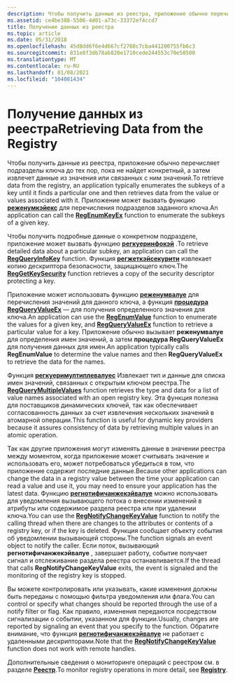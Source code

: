 ```yaml
---
description: Чтобы получить данные из реестра, приложение обычно перечисляет подразделы ключа до тех пор, пока не найдет конкретный, а затем извлечет данные из значения или связанных с ним значений.
ms.assetid: ce4be388-5506-4d01-a73c-33372ef4ccd7
title: Получение данных из реестра
ms.topic: article
ms.date: 05/31/2018
ms.openlocfilehash: 45d8dd6f6e4d667cf2760c7cba441200755fb6c3
ms.sourcegitcommit: 831e8f3db78ab820e1710cede244553c70e50500
ms.translationtype: MT
ms.contentlocale: ru-RU
ms.lasthandoff: 01/08/2021
ms.locfileid: "104081434"
---
```

# <a name="retrieving-data-from-the-registry"></a><span data-ttu-id="ca3fd-103">Получение данных из реестра</span><span class="sxs-lookup"><span data-stu-id="ca3fd-103">Retrieving Data from the Registry</span></span>

<span data-ttu-id="ca3fd-104">Чтобы получить данные из реестра, приложение обычно перечисляет подразделы ключа до тех пор, пока не найдет конкретный, а затем извлечет данные из значения или связанных с ним значений.</span><span class="sxs-lookup"><span data-stu-id="ca3fd-104">To retrieve data from the registry, an application typically enumerates the subkeys of a key until it finds a particular one and then retrieves data from the value or values associated with it.</span></span> <span data-ttu-id="ca3fd-105">Приложение может вызвать функцию [**реженумкэйекс**](/windows/desktop/api/Winreg/nf-winreg-regenumkeyexa) для перечисления подразделов заданного ключа.</span><span class="sxs-lookup"><span data-stu-id="ca3fd-105">An application can call the [**RegEnumKeyEx**](/windows/desktop/api/Winreg/nf-winreg-regenumkeyexa) function to enumerate the subkeys of a given key.</span></span>

<span data-ttu-id="ca3fd-106">Чтобы получить подробные данные о конкретном подразделе, приложение может вызвать функцию [**регкуеринфокэй**](/windows/desktop/api/Winreg/nf-winreg-regqueryinfokeya) .</span><span class="sxs-lookup"><span data-stu-id="ca3fd-106">To retrieve detailed data about a particular subkey, an application can call the [**RegQueryInfoKey**](/windows/desktop/api/Winreg/nf-winreg-regqueryinfokeya) function.</span></span> <span data-ttu-id="ca3fd-107">Функция [**регжеткэйсекурити**](/windows/desktop/api/winreg/nf-winreg-reggetkeysecurity) извлекает копию дескриптора безопасности, защищающего ключ.</span><span class="sxs-lookup"><span data-stu-id="ca3fd-107">The [**RegGetKeySecurity**](/windows/desktop/api/winreg/nf-winreg-reggetkeysecurity) function retrieves a copy of the security descriptor protecting a key.</span></span>

<span data-ttu-id="ca3fd-108">Приложение может использовать функцию [**реженумвалуе**](/windows/desktop/api/Winreg/nf-winreg-regenumvaluea) для перечисления значений для данного ключа, а функция [**процедура RegQueryValueEx**](/windows/desktop/api/Winreg/nf-winreg-regqueryvalueexa) — для получения определенного значения для ключа.</span><span class="sxs-lookup"><span data-stu-id="ca3fd-108">An application can use the [**RegEnumValue**](/windows/desktop/api/Winreg/nf-winreg-regenumvaluea) function to enumerate the values for a given key, and [**RegQueryValueEx**](/windows/desktop/api/Winreg/nf-winreg-regqueryvalueexa) function to retrieve a particular value for a key.</span></span> <span data-ttu-id="ca3fd-109">Приложение обычно вызывает **реженумвалуе** для определения имен значений, а затем **процедура RegQueryValueEx** для получения данных для имен.</span><span class="sxs-lookup"><span data-stu-id="ca3fd-109">An application typically calls **RegEnumValue** to determine the value names and then **RegQueryValueEx** to retrieve the data for the names.</span></span>

<span data-ttu-id="ca3fd-110">Функция [**регкуеримултиплевалуес**](/windows/desktop/api/Winreg/nf-winreg-regquerymultiplevaluesa) Извлекает тип и данные для списка имен значений, связанных с открытым ключом реестра.</span><span class="sxs-lookup"><span data-stu-id="ca3fd-110">The [**RegQueryMultipleValues**](/windows/desktop/api/Winreg/nf-winreg-regquerymultiplevaluesa) function retrieves the type and data for a list of value names associated with an open registry key.</span></span> <span data-ttu-id="ca3fd-111">Эта функция полезна для поставщиков динамических ключей, так как обеспечивает согласованность данных за счет извлечения нескольких значений в атомарной операции.</span><span class="sxs-lookup"><span data-stu-id="ca3fd-111">This function is useful for dynamic key providers because it assures consistency of data by retrieving multiple values in an atomic operation.</span></span>

<span data-ttu-id="ca3fd-112">Так как другие приложения могут изменять данные в значении реестра между моментом, когда приложение может считывать значение и использовать его, может потребоваться убедиться в том, что приложение содержит последние данные.</span><span class="sxs-lookup"><span data-stu-id="ca3fd-112">Because other applications can change the data in a registry value between the time your application can read a value and use it, you may need to ensure your application has the latest data.</span></span> <span data-ttu-id="ca3fd-113">Функцию [**регнотифичанжекэйвалуе**](/windows/desktop/api/Winreg/nf-winreg-regnotifychangekeyvalue) можно использовать для уведомления вызывающего потока о внесении изменений в атрибуты или содержимое раздела реестра или при удалении ключа.</span><span class="sxs-lookup"><span data-stu-id="ca3fd-113">You can use the [**RegNotifyChangeKeyValue**](/windows/desktop/api/Winreg/nf-winreg-regnotifychangekeyvalue) function to notify the calling thread when there are changes to the attributes or contents of a registry key, or if the key is deleted.</span></span> <span data-ttu-id="ca3fd-114">Функция сообщает объекту события об уведомлении вызывающей стороны.</span><span class="sxs-lookup"><span data-stu-id="ca3fd-114">The function signals an event object to notify the caller.</span></span> <span data-ttu-id="ca3fd-115">Если поток, вызывающий **регнотифичанжекэйвалуе** , завершает работу, событие получает сигнал и отслеживание раздела реестра останавливается.</span><span class="sxs-lookup"><span data-stu-id="ca3fd-115">If the thread that calls **RegNotifyChangeKeyValue** exits, the event is signaled and the monitoring of the registry key is stopped.</span></span>

<span data-ttu-id="ca3fd-116">Вы можете контролировать или указывать, какие изменения должны быть переданы с помощью фильтра уведомления или флага.</span><span class="sxs-lookup"><span data-stu-id="ca3fd-116">You can control or specify what changes should be reported through the use of a notify filter or flag.</span></span> <span data-ttu-id="ca3fd-117">Как правило, изменения передаются посредством сигнализации о событии, указанном для функции.</span><span class="sxs-lookup"><span data-stu-id="ca3fd-117">Usually, changes are reported by signaling an event that you specify to the function.</span></span> <span data-ttu-id="ca3fd-118">Обратите внимание, что функция [**регнотифичанжекэйвалуе**](/windows/desktop/api/Winreg/nf-winreg-regnotifychangekeyvalue) не работает с удаленными дескрипторами.</span><span class="sxs-lookup"><span data-stu-id="ca3fd-118">Note that the [**RegNotifyChangeKeyValue**](/windows/desktop/api/Winreg/nf-winreg-regnotifychangekeyvalue) function does not work with remote handles.</span></span>

<span data-ttu-id="ca3fd-119">Дополнительные сведения о мониторинге операций с реестром см. в разделе [**Реестр**](/windows/desktop/ETW/registry).</span><span class="sxs-lookup"><span data-stu-id="ca3fd-119">To monitor registry operations in more detail, see [**Registry**](/windows/desktop/ETW/registry).</span></span>

 

 
